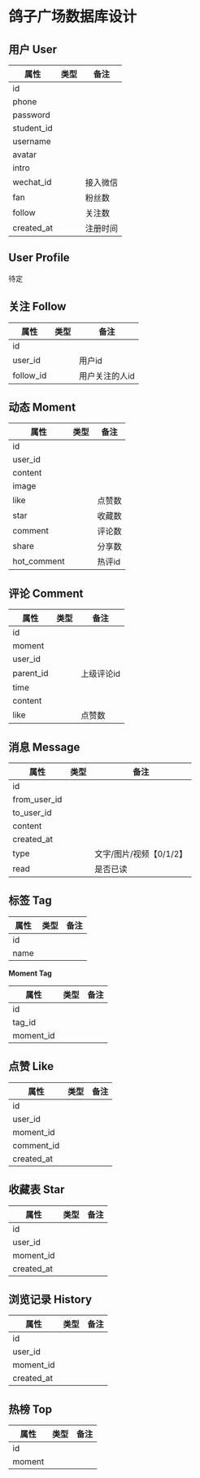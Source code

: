 # 鸽子广场数据库设计

## 用户 User

| 属性       | 类型 | 备注     |
| ---------- | ---- | -------- |
| id         |      |          |
| phone      |      |          |
| password   |      |          |
| student_id |      |          |
| username   |      |          |
| avatar     |      |          |
| intro      |      |          |
| wechat_id  |      | 接入微信 |
| fan        |      | 粉丝数   |
| follow     |      | 关注数   |
| created_at |      | 注册时间 |

## User Profile

待定

## 关注 Follow

| 属性      | 类型 | 备注           |
| --------- | ---- | -------------- |
| id        |      |                |
| user_id   |      | 用户id         |
| follow_id |      | 用户关注的人id |

## 动态 Moment

| 属性        | 类型 | 备注   |
| ----------- | ---- | ------ |
| id          |      |        |
| user_id     |      |        |
| content     |      |        |
| image       |      |        |
| like        |      | 点赞数 |
| star        |      | 收藏数 |
| comment     |      | 评论数 |
| share       |      | 分享数 |
| hot_comment |      | 热评id |

## 评论 Comment

| 属性      | 类型 | 备注       |
| --------- | ---- | ---------- |
| id        |      |            |
| moment    |      |            |
| user_id   |      |            |
| parent_id |      | 上级评论id |
| time      |      |            |
| content   |      |            |
| like      |      | 点赞数     |

## 消息 Message

| 属性         | 类型 | 备注                    |
| ------------ | ---- | ----------------------- |
| id           |      |                         |
| from_user_id |      |                         |
| to_user_id   |      |                         |
| content      |      |                         |
| created_at   |      |                         |
| type         |      | 文字/图片/视频【0/1/2】 |
| read         |      | 是否已读                |

## 标签 Tag

| 属性 | 类型 | 备注 |
| ---- | ---- | ---- |
| id   |      |      |
| name |      |      |

**Moment Tag**

| 属性      | 类型 | 备注 |
| --------- | ---- | ---- |
| id        |      |      |
| tag_id    |      |      |
| moment_id |      |      |

## 点赞 Like

| 属性       | 类型 | 备注 |
| ---------- | ---- | ---- |
| id         |      |      |
| user_id    |      |      |
| moment_id  |      |      |
| comment_id |      |      |
| created_at |      |      |

## 收藏表 Star

| 属性                | 类型 | 备注 |
| ------------------- | ---- | ---- |
| id                  |      |      |
| user_id             |      |      |
| moment_id           |      |      |
| created_at          |      |      |

## 浏览记录 History

| 属性       | 类型 | 备注 |
| ---------- | ---- | ---- |
| id         |      |      |
| user_id    |      |      |
| moment_id  |      |      |
| created_at |      |      |

## 热榜 Top

| 属性   | 类型 | 备注 |
| ------ | ---- | ---- |
| id     |      |      |
| moment |      |      |